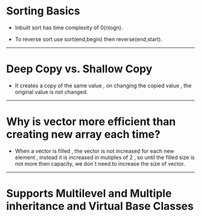 # Sorting Basics
- Inbuilt sort has time complexity of 0(nlogn).

- To reverse sort use sort(end,begin) then reverse(end,start).

---
# Deep Copy vs. Shallow Copy
- It creates a copy of the same value , on changing the copied value , the original value is not changed.

---
# Why is vector more efficient than creating new array each time?
- When a vector is filled , the vector is not increased for each new element , instead it is increased in mutiples of 2 , so until the filled size is not more then capacity, we don`t need to increase the size of vector.

---
# Supports Multilevel and Multiple inheritance and Virtual Base Classes